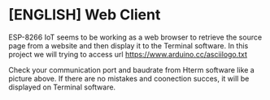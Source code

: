 # [ENGLISH] Web Client
ESP-8266 IoT seems to be working as a web browser to retrieve the source page from a website and then display it to the Terminal software. In this project we will trying to access url https://www.arduino.cc/asciilogo.txt

Check your communication port and baudrate from Hterm software like a picture above. If there are no mistakes and coonection succes, it will be displayed on Terminal software.


